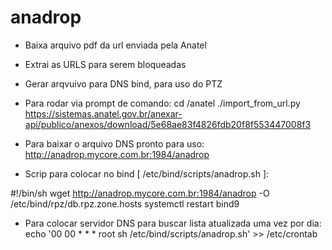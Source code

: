 # anadrop
 
- Baixa arquivo pdf da url enviada pela Anatel
- Extrai as URLS para serem bloqueadas
- Gerar arqvuivo para DNS bind, para uso do PTZ

- Para rodar via prompt de comando:
   cd /anatel
  ./import_from_url.py  https://sistemas.anatel.gov.br/anexar-api/publico/anexos/download/5e68ae83f4826fdb20f8f553447008f3

- Para baixar o arquivo DNS pronto para uso:
   http://anadrop.mycore.com.br:1984/anadrop

- Scrip para colocar no bind [ /etc/bind/scripts/anadrop.sh ]:

#!/bin/sh
  wget http://anadrop.mycore.com.br:1984/anadrop  -O /etc/bind/rpz/db.rpz.zone.hosts
  systemctl restart bind9

 

- Para colocar servidor DNS para buscar lista atualizada uma vez por dia:
   echo '00 00   * * *   root    sh /etc/bind/scripts/anadrop.sh' >> /etc/crontab
